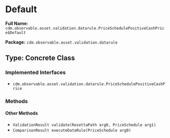 # Default

**Full Name:** `cdm.observable.asset.validation.datarule.PriceSchedulePositiveCashPrice$Default`

**Package:** `cdm.observable.asset.validation.datarule`

## Type: Concrete Class

### Implemented Interfaces

- `cdm.observable.asset.validation.datarule.PriceSchedulePositiveCashPrice`

### Methods

#### Other Methods

- `ValidationResult validate(RosettaPath arg0, PriceSchedule arg1)`
- `ComparisonResult executeDataRule(PriceSchedule arg0)`

